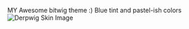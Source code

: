 MY Awesome bitwig theme :)
Blue tint and pastel-ish colors
![Derpwig Skin Image](https://i.imgur.com/gL6y1Lg.png)

